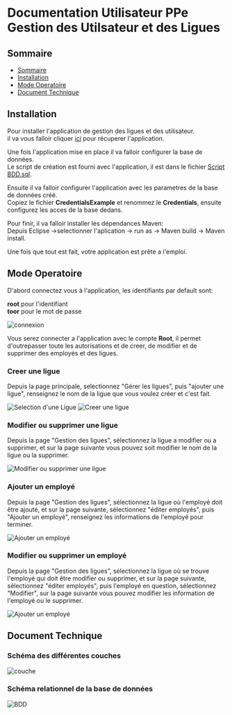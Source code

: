 # Documentation Utilisateur PPe Gestion des Utilsateur et des Ligues  

## Sommaire  
<ul>
    <li><a href="#sommaire">Sommaire</a></li>
    <li><a href="#installation">Installation</a></li>
    <li><a href="#mode-operatoire">Mode Operatoire</a></li>
    <li><a href="#document-technique">Document Technique</a></li>
</ul>

## Installation

Pour installer l'application de gestion des ligues et des utilisateur.  
il va vous falloir cliquer [ici](https://github.com/InMemoriam7th/PPE-Groupe-1) pour récuperer l'application.  

Une fois l'application mise en place il va falloir configurer la base de données.  
Le script de création est fourni avec l'application, il est dans le fichier [Script BDD.sql](https://github.com/InMemoriam7th/PPE-Groupe-1/blob/main/Script%20BDD.sql).  

Ensuite il va falloir configurer l'application avec les parametres de la base de données créé.  
Copiez le fichier **CredentialsExample** et renommez le **Credentials**, ensuite configurez les acces de la base dedans.  

Pour finir, il va falloir installer les dépendances Maven:<br> Depuis Eclipse ->selectionner l'aplication -> run as -> Maven build -> Maven install.  
  
Une fois que tout est fait, votre application est prête a l'emploi.

## Mode Operatoire

D'abord connectez vous à l'application, les identifiants par default sont:

**root** pour l'identifiant  
**toor** pour le mot de passe  

![connexion](https://raw.githubusercontent.com/InMemoriam7th/PPE-Groupe-1/main/DOCS/img/connexion.jpg)

Vous serez connecter a l'application avec le compte **Root**, il permet d'outrepasser toute les autorisations et de creer, de modifier et de supprimer des employés et des ligues.  

### **Creer une ligue**

Depuis la page principale, selectionnez "Gérer les ligues", puis "ajouter une ligue", renseignez le nom de la ligue que vous voulez créer et c'est fait.  

![Selection d'une Ligue](https://raw.githubusercontent.com/InMemoriam7th/PPE-Groupe-1/main/DOCS/img/selection_ligue.jpg)
![Creer une ligue](https://raw.githubusercontent.com/InMemoriam7th/PPE-Groupe-1/main/DOCS/img/ajouter_une_ligue.jpg)

### **Modifier ou supprimer une ligue**

Depuis la page "Gestion des ligues", sélectionnez la ligue a modifier ou a supprimer, et sur la page suivante vous pouvez soit modifier le nom de la ligue ou la supprimer.  

![Modifier ou supprimer une ligue](https://raw.githubusercontent.com/InMemoriam7th/PPE-Groupe-1/main/DOCS/img/edit_ligue.jpg)

### **Ajouter un employé**  

Depuis la page "Gestion des ligues", sélectionnez la ligue où l'employé doit être ajouté, et sur la page suivante, sélectionnez "éditer employés", puis "Ajouter un employé", renseignez les informations de l'employé pour terminer.

![Ajouter un employé](https://raw.githubusercontent.com/InMemoriam7th/PPE-Groupe-1/main/DOCS/img/edit_ligue_employee.jpg)

### **Modifier ou supprimer un employé**

Depuis la page "Gestion des ligues", sélectionnez la ligue où se trouve l'employé qui doit être modifier ou supprimer, et sur la page suivante, sélectionnez "éditer employés", puis l'employé en question, sélectionnez "Modifier", sur la page suivante vous pouvez modifier les information de l'employé ou le supprimer.  

![Ajouter un employé](https://raw.githubusercontent.com/InMemoriam7th/PPE-Groupe-1/main/DOCS/img/modifier_employe.jpg)

## Document Technique

### Schéma des différentes couches

![couche](https://raw.githubusercontent.com/InMemoriam7th/PPE-Groupe-1/main/DOCS/img/couche.svg)

### Schéma relationnel de la base de données

![BDD](https://raw.githubusercontent.com/InMemoriam7th/PPE-Groupe-1/main/DOCS/img/BDD.svg)

